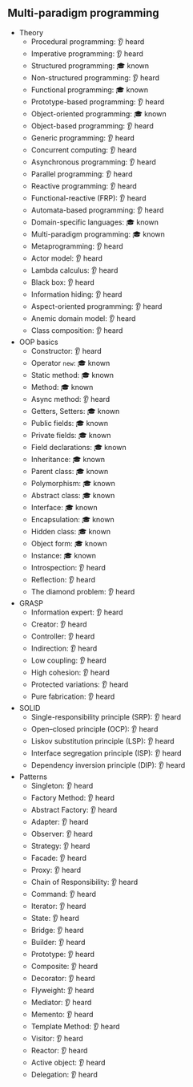 ## Multi-paradigm programming

- Theory
  - Procedural programming: 👂 heard
  - Imperative programming: 👂 heard
  - Structured programming: 🎓 known
  - Non-structured programming: 👂 heard
  - Functional programming: 🎓 known
  - Prototype-based programming: 👂 heard
  - Object-oriented programming: 🎓 known
  - Object-based programming: 👂 heard
  - Generic programming: 👂 heard
  - Concurrent computing: 👂 heard
  - Asynchronous programming: 👂 heard
  - Parallel programming: 👂 heard
  - Reactive programming: 👂 heard
  - Functional-reactive (FRP): 👂 heard
  - Automata-based programming: 👂 heard
  - Domain-specific languages: 🎓 known
  - Multi-paradigm programming: 🎓 known
  - Metaprogramming: 👂 heard
  - Actor model: 👂 heard
  - Lambda calculus: 👂 heard
  - Black box: 👂 heard
  - Information hiding: 👂 heard
  - Aspect-oriented programming: 👂 heard
  - Anemic domain model: 👂 heard
  - Class composition: 👂 heard
- OOP basics
  - Constructor: 👂 heard
  - Operator `new`: 🎓 known
  - Static method: 🎓 known
  - Method: 🎓 known
  - Async method: 👂 heard
  - Getters, Setters: 🎓 known
  - Public fields: 🎓 known
  - Private fields: 🎓 known
  - Field declarations: 🎓 known
  - Inheritance: 🎓 known
  - Parent class: 🎓 known
  - Polymorphism: 🎓 known
  - Abstract class: 🎓 known
  - Interface: 🎓 known
  - Encapsulation: 🎓 known
  - Hidden class: 🎓 known
  - Object form: 🎓 known
  - Instance: 🎓 known
  - Introspection: 👂 heard
  - Reflection: 👂 heard
  - The diamond problem: 👂 heard
- GRASP
  - Information expert: 👂 heard
  - Creator: 👂 heard
  - Controller: 👂 heard
  - Indirection: 👂 heard
  - Low coupling: 👂 heard
  - High cohesion: 👂 heard
  - Protected variations: 👂 heard
  - Pure fabrication: 👂 heard
- SOLID
  - Single-responsibility principle (SRP): 👂 heard
  - Open–closed principle (OCP): 👂 heard
  - Liskov substitution principle (LSP): 👂 heard
  - Interface segregation principle (ISP): 👂 heard
  - Dependency inversion principle (DIP): 👂 heard
- Patterns
  - Singleton: 👂 heard
  - Factory Method: 👂 heard
  - Abstract Factory: 👂 heard
  - Adapter: 👂 heard
  - Observer: 👂 heard
  - Strategy: 👂 heard
  - Facade: 👂 heard
  - Proxy: 👂 heard
  - Chain of Responsibility: 👂 heard
  - Command: 👂 heard
  - Iterator: 👂 heard
  - State: 👂 heard
  - Bridge: 👂 heard
  - Builder: 👂 heard
  - Prototype: 👂 heard
  - Composite: 👂 heard
  - Decorator: 👂 heard
  - Flyweight: 👂 heard
  - Mediator: 👂 heard
  - Memento: 👂 heard
  - Template Method: 👂 heard
  - Visitor: 👂 heard
  - Reactor: 👂 heard
  - Active object: 👂 heard
  - Delegation: 👂 heard
